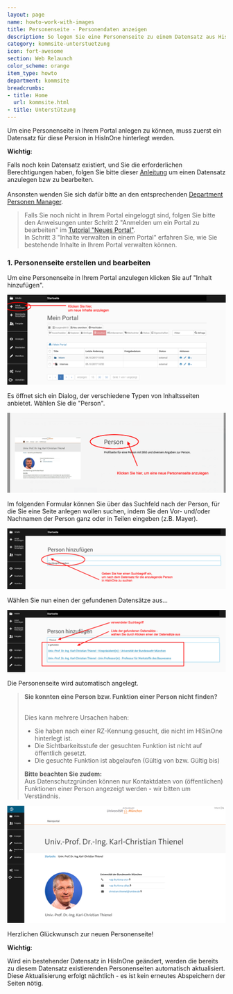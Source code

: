```yaml
---
layout: page
name: howto-work-with-images
title: Personenseite - Personendaten anzeigen
description: So legen Sie eine Personenseite zu einem Datensatz aus HisInOne an
category: kommsite-unterstuetzung
icon: fort-awesome
section: Web Relaunch
color_scheme: orange
item_type: howto
department: kommsite
breadcrumbs:
- title: Home
  url: kommsite.html
- title: Unterstützung
---
```



Um eine Personenseite in Ihrem Portal anlegen zu können, muss zuerst ein Datensatz für diese Persion in HisInOne hinterlegt werden.

**Wichtig:** 

Falls noch kein Datensatz existiert, und Sie die erforderlichen Berechtigungen haben, folgen Sie bitte dieser <a title="Personenbearbeitung" target="_blank" href="https://wiki.unibw.de/display/HIS/Personenbearbeitung">Anleitung</a> um einen Datensatz anzulegen bzw zu bearbeiten.<br /><br />
Ansonsten wenden Sie sich dafür bitte an den entsprechenden <a title="Suche nach Departement-Personen-Manager" target="_blank" href="https://wiki.unibw.de/display/HIS/Suche+nach+Departement-Personen-Manager">Department Personen Manager</a>.

<blockquote>
Falls Sie noch nicht in Ihrem Portal eingeloggt sind, folgen Sie bitte den Anweisungen unter Schritt 2 "Anmelden um ein Portal zu bearbeiten" im <a href="/tutorial-neues-portal">Tutorial "Neues Portal"</a>.<br />
In Schritt 3 "Inhalte verwalten in einem Portal" erfahren Sie, wie Sie bestehende Inhalte in Ihrem Portal verwalten können.
</blockquote>

### 1. Personenseite erstellen und bearbeiten

Um eine Personenseite in Ihrem Portal anzulegen klicken Sie auf "Inhalt hinzufügen". 

<img src="media/kommsite/screens_howtos/howto_portal_add_content.png">

Es öffnet sich ein Dialog, der verschiedene Typen von Inhaltsseiten anbietet. 
Wählen Sie die "Person". 

<img src="media/kommsite/screens_howtos/howto_person_add_1.png">

Im folgenden Formular können Sie über das Suchfeld nach der Person, für die Sie eine Seite anlegen wollen suchen, indem Sie den Vor- und/oder Nachnamen der Person ganz oder in Teilen eingeben (z.B. Mayer).

<img src="media/kommsite/screens_howtos/howto_person_add_2.png">

Wählen Sie nun einen der gefundenen Datensätze aus...

<img src="media/kommsite/screens_howtos/howto_person_add_3.png">

Die Personenseite wird automatisch angelegt. 

<blockquote>
<b>Sie konnten eine Person bzw. Funktion einer Person nicht finden?</b><br /><br />

Dies kann mehrere Ursachen haben:<br />

<ul>
	<li>Sie haben nach einer RZ-Kennung gesucht, die nicht im HISinOne hinterlegt ist.</li>
	<li>Die Sichtbarkeitsstufe der gesuchten Funktion ist nicht auf öffentlich gesetzt.</li>
	<li>Die gesuchte Funktion ist abgelaufen (Gültig von bzw. Gültig bis)</li>
</ul>

**Bitte beachten Sie zudem:**<br />
Aus Datenschutzgründen können nur Kontaktdaten von (öffentlichen) Funktionen einer Person angezeigt werden - wir bitten um Verständnis.
</blockquote>

<img src="media/kommsite/screens_howtos/howto_person_add_4.png">

Herzlichen Glückwunsch zur neuen Personenseite!

**Wichtig:**

Wird ein bestehender Datensatz in HisInOne geändert, werden die bereits zu diesem Datensatz existierenden Personenseiten automatisch aktualisiert.
Diese Aktualisierung erfolgt nächtlich - es ist kein erneutes Abspeichern der Seiten nötig.

